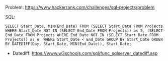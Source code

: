 Problem: https://www.hackerrank.com/challenges/sql-projects/problem

SQL:

``
SELECT Start_Date, MIN(End_Date) FROM
(SELECT Start_Date FROM Projects WHERE Start_Date NOT IN (SELECT End_Date FROM Projects)) as S,
(SELECT End_Date FROM Projects WHERE End_Date NOT IN (SELECT Start_Date FROM Projects)) as e 
WHERE Start_Date < End_Date
GROUP BY Start_Date
ORDER BY DATEDIFF(Day, Start_Date, MIN(End_Date)), Start_Date;
``

- Datediff: https://www.w3schools.com/sql/func_sqlserver_datediff.asp

